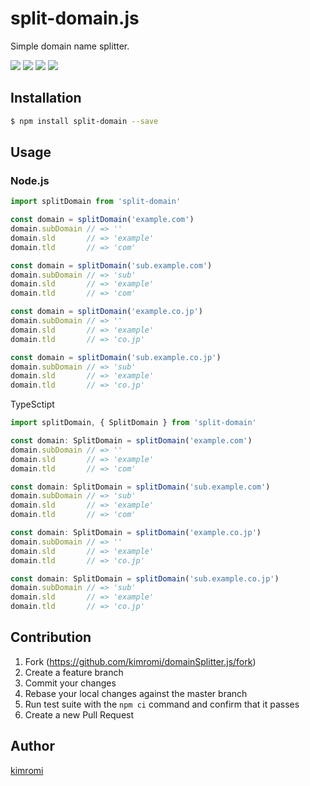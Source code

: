 split-domain.js
===============

Simple domain name splitter.

<a href="https://www.npmjs.com/package/split-domain" title="npm"><img src="http://img.shields.io/npm/v/split-domain.svg?style=flat-square"></a>
<a href="https://travis-ci.org/kimromi/split-domain.js" title="travis"><img src="https://img.shields.io/travis/kimromi/split-domain.js.svg?style=flat-square"></a>
<a href="https://coveralls.io/github/kimromi/split-domain.js" title="coveralls"><img src="https://img.shields.io/coveralls/kimromi/split-domain.js.svg?style=flat-square"></a>
<a href="https://github.com/kimromi/split-domain.js/blob/master/MIT-LICENSE" title="MIT License"><img src="https://img.shields.io/badge/license-MIT-blue.svg?style=flat-square"></a>

Installation
------------

```sh
$ npm install split-domain --save
```

Usage
-----

### Node.js

```javascript
import splitDomain from 'split-domain'

const domain = splitDomain('example.com')
domain.subDomain // => ''
domain.sld       // => 'example'
domain.tld       // => 'com'

const domain = splitDomain('sub.example.com')
domain.subDomain // => 'sub'
domain.sld       // => 'example'
domain.tld       // => 'com'

const domain = splitDomain('example.co.jp')
domain.subDomain // => ''
domain.sld       // => 'example'
domain.tld       // => 'co.jp'

const domain = splitDomain('sub.example.co.jp')
domain.subDomain // => 'sub'
domain.sld       // => 'example'
domain.tld       // => 'co.jp'
```

TypeSctipt

```typescript
import splitDomain, { SplitDomain } from 'split-domain'

const domain: SplitDomain = splitDomain('example.com')
domain.subDomain // => ''
domain.sld       // => 'example'
domain.tld       // => 'com'

const domain: SplitDomain = splitDomain('sub.example.com')
domain.subDomain // => 'sub'
domain.sld       // => 'example'
domain.tld       // => 'com'

const domain: SplitDomain = splitDomain('example.co.jp')
domain.subDomain // => ''
domain.sld       // => 'example'
domain.tld       // => 'co.jp'

const domain: SplitDomain = splitDomain('sub.example.co.jp')
domain.subDomain // => 'sub'
domain.sld       // => 'example'
domain.tld       // => 'co.jp'
```

Contribution
------------

1. Fork (https://github.com/kimromi/domainSplitter.js/fork)
1. Create a feature branch
1. Commit your changes
1. Rebase your local changes against the master branch
1. Run test suite with the `npm ci` command and confirm that it passes
1. Create a new Pull Request

Author
------

[kimromi](https://github.com/kimromi)
